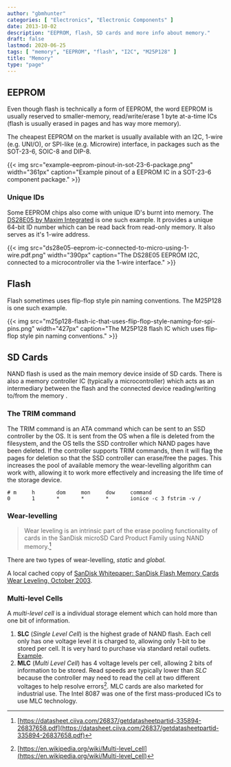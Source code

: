 ```yaml
---
author: "gbmhunter"
categories: [ "Electronics", "Electronic Components" ]
date: 2013-10-02
description: "EEPROM, flash, SD cards and more info about memory."
draft: false
lastmod: 2020-06-25 
tags: [ "memory", "EEPROM", "flash", "I2C", "M25P128" ]
title: "Memory"
type: "page"
---
```


## EEPROM

Even though flash is technically a form of EEPROM, the word EEPROM is usually reserved to smaller-memory, read/write/erase 1 byte at-a-time ICs (flash is usually erased in pages and has way more memory).

The cheapest EEPROM on the market is usually available with an I2C, 1-wire (e.g. UNI/O), or SPI-like (e.g. Microwire) interface, in packages such as the SOT-23-6, SOIC-8 and DIP-8.

{{< img src="example-eeprom-pinout-in-sot-23-6-package.png" width="361px" caption="Example pinout of a EEPROM IC in a SOT-23-6 component package." >}}

### Unique IDs

Some EEPROM chips also come with unique ID's burnt into memory. The [DS28E05 by Maxim Integrated](http://datasheets.maximintegrated.com/en/ds/DS28E05.pdf) is one such example. It provides a unique 64-bit ID number which can be read back from read-only memory. It also serves as it's 1-wire address.

{{< img src="ds28e05-eeprom-ic-connected-to-micro-using-1-wire.pdf.png" width="390px" caption="The DS28E05 EEPROM I2C, connected to a microcontroller via the 1-wire interface."  >}}

## Flash

Flash sometimes uses flip-flop style pin naming conventions. The M25P128 is one such example.

{{< img src="m25p128-flash-ic-that-uses-flip-flop-style-naming-for-spi-pins.png" width="427px" caption="The M25P128 flash IC which uses flip-flop style pin naming conventions." >}}

## SD Cards

NAND flash is used as the main memory device inside of SD cards. There is also a memory controller IC (typically a microcontroller) which acts as an intermediary between the flash and the connected device reading/writing to/from the memory .

### The TRIM command

The TRIM command is an ATA command which can be sent to an SSD controller by the OS. It is sent from the OS when a file is deleted from the filesystem, and the OS tells the SSD controller which NAND pages have been deleted. If the controller supports TRIM commands, then it will flag the pages for deletion so that the SSD controller can erase/free the pages. This increases the pool of available memory the wear-levelling algorithm can work with, allowing it to work more effectively and increasing the life time of the storage device.

```text
# m     h       dom     mon     dow     command
0       1       *       *       *       ionice -c 3 fstrim -v /
```

### Wear-levelling

> Wear leveling is an intrinsic part of the erase pooling functionality of cards in the SanDisk microSD Card Product Family using NAND memory.[^sandisk-sd-oem-product-manual]

There are two types of wear-levelling, _static_ and _global_.

A local cached copy of [SanDisk Whitepaper: SanDisk Flash Memory Cards Wear Leveling, October 2003](/electronics/components/memory/sandisk-white-paper-flash-memory-cards-wear-leveling.pdf).

### Multi-level Cells

A _multi-level cell_ is a individual storage element which can hold more than one bit of information.

1. **SLC** (_Single Level Cell_) is the highest grade of NAND flash. Each cell only has one voltage level it is charged to, allowing only 1-bit to be stored per cell. It is very hard to purchase via standard retail outlets. [Example](https://nz.rs-online.com/web/p/micro-sd-cards/1448058/).
2. **MLC** (_Multi Level Cell_) has 4 voltage levels per cell, allowing 2 bits of information to be stored. Read speeds are typically lower than _SLC_ because the controller may need to read the cell at two different voltages to help resolve errors[^wikipedia-multi-level-cell]. MLC cards are also marketed for industrial use. The Intel 8087 was one of the first mass-produced ICs to use MLC technology.

[^sandisk-sd-oem-product-manual]: [https://datasheet.ciiva.com/26837/getdatasheetpartid-335894-26837658.pdf](https://datasheet.ciiva.com/26837/getdatasheetpartid-335894-26837658.pdf)
[^wikipedia-multi-level-cell]: [https://en.wikipedia.org/wiki/Multi-level_cell](https://en.wikipedia.org/wiki/Multi-level_cell)